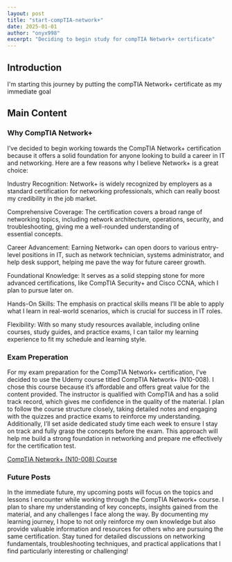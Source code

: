 ```yaml
---
layout: post
title: "start-compTIA-network+"
date: 2025-01-01
author: "onyx998"
excerpt: "Deciding to begin study for compTIA Network+ certificate"
---
```



## Introduction

I'm starting this journey by putting the compTIA Network+ certificate as my immediate goal

## Main Content

### Why CompTIA Network+ 
 
I’ve decided to begin working towards the CompTIA Network+ certification because it offers a solid foundation for anyone looking to build a career in IT and networking. Here are a few reasons why I believe Network+ is a great choice:

   Industry Recognition: Network+ is widely recognized by employers as a standard certification for networking professionals, which can really boost my credibility in the job market.
    
   Comprehensive Coverage: The certification covers a broad range of networking topics, including network architecture, operations, security, and troubleshooting, giving me a well-rounded understanding of       
   essential concepts.
    
   Career Advancement: Earning Network+ can open doors to various entry-level positions in IT, such as network technician, systems administrator, and help desk support, helping me pave the way for future career 
   growth.
    
   Foundational Knowledge: It serves as a solid stepping stone for more advanced certifications, like CompTIA Security+ and Cisco CCNA, which I plan to pursue later on.
    
   Hands-On Skills: The emphasis on practical skills means I’ll be able to apply what I learn in real-world scenarios, which is crucial for success in IT roles.
    
   Flexibility: With so many study resources available, including online courses, study guides, and practice exams, I can tailor my learning experience to fit my schedule and learning style.


### Exam Preperation

For my exam preparation for the CompTIA Network+ certification, I’ve decided to use the Udemy course titled CompTIA Network+ (N10-008).
I chose this course because it’s affordable and offers great value for the content provided. 
The instructor is qualified with CompTIA and has a solid track record, which gives me confidence in the quality of the material. 
I plan to follow the course structure closely, taking detailed notes and engaging with the quizzes and practice exams to reinforce my understanding. 
Additionally, I’ll set aside dedicated study time each week to ensure I stay on track and fully grasp the concepts before the exam. 
This approach will help me build a strong foundation in networking and prepare me effectively for the certification test.

[CompTIA Network+ (N10-008) Course](https://www.udemy.com/course/comptia-network-009/)


### Future Posts

In the immediate future, my upcoming posts will focus on the topics and lessons I encounter while working through the CompTIA Network+ course. 
I plan to share my understanding of key concepts, insights gained from the material, and any challenges I face along the way. By documenting my learning journey,
I hope to not only reinforce my own knowledge but also provide valuable information and resources for others who are pursuing the same certification. 
Stay tuned for detailed discussions on networking fundamentals, troubleshooting techniques, and practical applications that I find particularly interesting or challenging!


